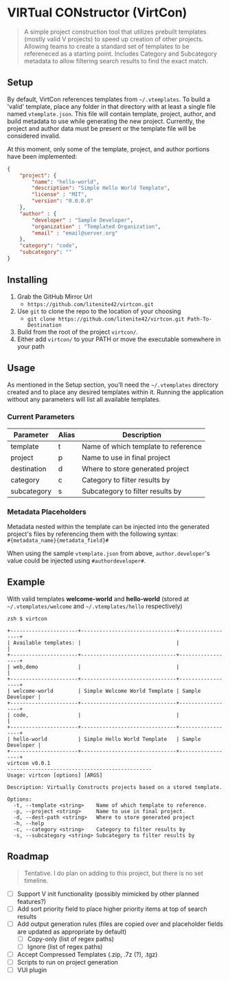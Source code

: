 # VIRTual CONstructor (VirtCon)
> A simple project construction tool that utilizes prebuilt templates (mostly valid V projects) 
> to speed up creation of other projects. Allowing teams to create a standard set of templates to be refereneced as a starting point. Includes Category and Subcategory metadata to allow filtering search results to find the exact match.

## Setup

By default, VirtCon references templates from `~/.vtemplates`. To build a 'valid' template, place any folder in that directory with at least a single file named `vtemplate.json`. This file will contain template, project, author, and build metadata to use while generating the new project. Currently, the project and author data must be present or the template file will be considered invalid.

At this moment, only some of the template, project, and author portions have been implemented:

``` json
{
    "project": {
        "name": "hello-world",
        "description": "Simple Hello World Template",
        "license" : "MIT",
        "version": "0.0.0.0"
    },
    "author" : {
        "developer" : "Sample Developer",
        "organization" : "Templated Organization",
        "email" : "email@server.org"
    },
    "category": "code",
    "subcategory": ""
}
```

## Installing
1. Grab the GitHub Mirror Url
    - `https://github.com/litenite42/virtcon.git`
2. Use `git` to clone the repo to the location of your choosing
    - `git clone https://github.com/litenite42/virtcon.git Path-To-Destination`
3. Build from the root of the project `virtcon/`.
4. Either add `virtcon/` to your PATH or move the executable somewhere in your path

## Usage
As mentioned in the Setup section, you'll need the `~/.vtemplates` directory created and to place any desired templates within it. Running the application without any parameters will list all available templates.

### Current Parameters
| Parameter | Alias | Description |
| --------- | ----- | ----------- |
| template  |   t   |  Name of which template to reference |
| project |   p  | Name to use in final project |
| destination |   d  | Where to store generated project |
| category |  c  | Category to filter results by |
| subcategory | s | Subcategory to filter results by |

### Metadata Placeholders
Metadata nested within the template can be injected into the generated project's files by referencing them with the following 
syntax:   
`#{metadata_name}{metadata_field}#`

When using the sample `vtemplate.json` from above, `author.developer`'s value could be injected using `#authordeveloper#`.  


## Example
With valid templates **welcome-world** and **hello-world** (stored at `~/.vtemplates/welcome` and `~/.vtemplates/hello` respectively) 
``` 
zsh $ virtcon

+----------------------+-------------------------------+------------------+
| Available templates: |                               |                  |
+----------------------+-------------------------------+------------------+
| web,demo             |                               |                  |
+----------------------+-------------------------------+------------------+
| welcome-world        | Simple Welcome World Template | Sample Developer |
+----------------------+-------------------------------+------------------+
| code,                |                               |                  |
+----------------------+-------------------------------+------------------+
| hello-world          | Simple Hello World Template   | Sample Developer |
+----------------------+-------------------------------+------------------+
virtcon v0.0.1
-----------------------------------------------
Usage: virtcon [options] [ARGS]

Description: Virtually Constructs projects based on a stored template.

Options:
  -t, --template <string>    Name of which template to reference.
  -p, --project <string>     Name to use in final project.
  -d, --dest-path <string>   Where to store generated project
  -h, --help                
  -c, --category <string>    Category to filter results by
  -s, --subcategory <string> Subcategory to filter results by
```

## Roadmap
> Tentative. I do plan on adding to this project, but there is no set timeline.

- [ ] Support V init functionality (possibly mimicked by other planned features?)
- [ ] Add sort priority field to place higher priority items at top of search results
- [ ] Add output generation rules (files are copied over and placeholder fields are updated as appropriate by default)
    - [ ] Copy-only (list of regex paths)
    - [ ] Ignore (list of regex paths)
- [ ] Accept Compressed Templates (.zip, .7z (?), .tgz)
- [ ] Scripts to run on project generation
- [ ] VUI plugin
